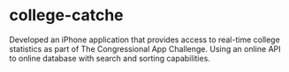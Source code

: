 # college-catche
Developed an iPhone application that provides access to real-time college statistics as part of The Congressional App Challenge. Using an online API to online database with search and sorting capabilities.
